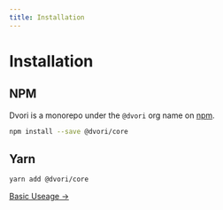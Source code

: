 ```yaml
---
title: Installation
---
```


# Installation

## NPM

Dvori is a monorepo under the `@dvori` org name on [npm](https://www.npmjs.com/package/@dvori/core).

```bash
npm install --save @dvori/core
```

## Yarn

```bash
yarn add @dvori/core
```

[Basic Useage ->](/docs/basic-usage)
